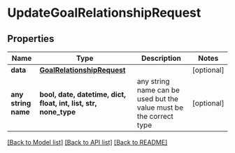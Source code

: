 # UpdateGoalRelationshipRequest


## Properties
Name | Type | Description | Notes
------------ | ------------- | ------------- | -------------
**data** | [**GoalRelationshipRequest**](GoalRelationshipRequest.md) |  | [optional] 
**any string name** | **bool, date, datetime, dict, float, int, list, str, none_type** | any string name can be used but the value must be the correct type | [optional]

[[Back to Model list]](../README.md#documentation-for-models) [[Back to API list]](../README.md#documentation-for-api-endpoints) [[Back to README]](../README.md)


